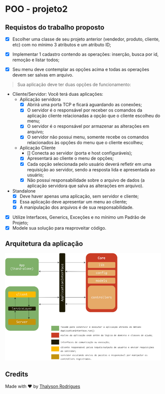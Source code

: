 # POO - projeto2

## Requistos do trabalho proposto

- [x] Escolher uma classe de seu projeto anterior (vendedor, produto, cliente, etc) com no mínimo
3 atributos e um atributo ID;

- [x] Implementar 1 cadastro contendo as operações: inserção, busca por id, remoção e listar
todos;

- [x] Seu menu deve contemplar as opções acima e todas as operações devem ser salvas em
arquivo.

> Sua aplicação deve ter duas opções de funcionamento:

  * Cliente/Servidor: Você terá duas aplicações:
    * Aplicação servidora
      - [x] Abrirá uma porta TCP e ficará aguardando as conexões;
      - [x] O servidor é o responsável por receber os comandos da aplicação cliente
relacionadas a opção que o cliente escolheu do menu;
      - [x] O servidor é o responsável por armazenar as alterações em arquivo;
      - [x] O servidor não possui menu, somente recebe os comandos relacionados às
opções do menu que o cliente escolheu;
    * Aplicação Cliente
      - [] Conecta ao servidor (porta e host configuráveis);
      - [x] Apresentará ao cliente o menu de opções;
      - [x] Cada opção selecionada pelo usuário deverá refletir em uma requisição ao
servidor, sendo a resposta lida e apresentada ao usuário;
      - [x] Não possui responsabilidade sobre o arquivo de dados (a aplicação servidora que
salva as alterações em arquivo).
  * Standalone
    - [x] Deve haver apenas uma aplicação, sem servidor e cliente;
    - [x] Essa aplicação deve apresentar um menu ao cliente;
    - [x] A manipulação dos arquivos é de sua responsabilidade.

- [x] Utilize Interfaces, Generics, Exceções e no mínimo um Padrão de Projeto;
- [x] Modele sua solução para reaproveitar código.

## Arquitetura da aplicação

![app architecture](https://raw.githubusercontent.com/thalysonalexr/POO/master/projeto2/docs/architecture.png)

## Credits

Made with ♥ by [Thalyson Rodrigues](https://www.linkedin.com/in/thalysonrodrigues/)